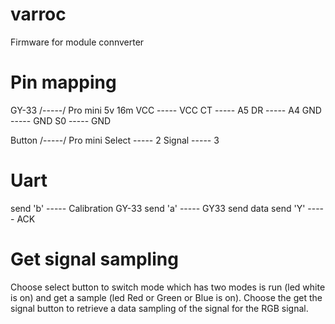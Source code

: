 # varroc
Firmware for module connverter

# Pin mapping 
GY-33 /-----/ Pro mini 5v 16m
VCC   ----- VCC
CT    ----- A5
DR    ----- A4
GND   ----- GND
S0    ----- GND

Button /-----/ Pro mini
Select ----- 2
Signal ----- 3

# Uart
send 'b' ----- Calibration GY-33
send 'a' ----- GY33 send data
send 'Y' ----- ACK

# Get signal sampling 
Choose select button to switch mode which has two modes is run (led white is on) and get a sample (led Red or Green or Blue is on).
Choose the get the signal button to retrieve a data sampling of the signal for the RGB signal.